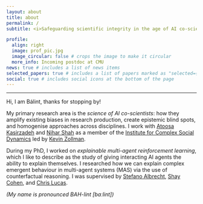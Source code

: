 ```yaml
---
layout: about
title: about
permalink: /
subtitle: <i>Safeguarding scientific integrity in the age of AI co-scientists</i>

profile:
  align: right
  image: prof_pic.jpg
  image_circular: false # crops the image to make it circular
  more_info: Incoming postdoc at CMU
news: true # includes a list of news items
selected_papers: true # includes a list of papers marked as "selected={true}"
social: true # includes social icons at the bottom of the page
---
```


***



Hi, I am Bálint, thanks for stopping by!<br />

My primary research area is the _science of AI co-scientists_: how they amplify existing biases in research production, create epistemic blind spots, and homogenise approaches across disciplines.
I work with [Atoosa Kasirzadeh](https://kasirzadeh.org/) and [Nihar Shah](https://www.cs.cmu.edu/~nihars/) as a member of the [Institute for Complex Social Dynamics](https://www.cmu.edu/dietrich/social-dynamics/) led by [Kevin Zollman](https://www.kevinzollman.com/).

During my PhD, I worked on _explainable multi-agent reinforcement learning_, which I like to describe as the study of giving interacting AI agents the ability to explain themselves.
I researched how we can explain complex emergent behaviour in multi-agent systems (MAS) via the use of counterfactual reasoning.
I was supervised by [Stefano Albrecht](https://agents-lab.org/stefano-albrecht/), [Shay Cohen](https://homepages.inf.ed.ac.uk/scohen/), and [Chris Lucas](https://homepages.inf.ed.ac.uk/clucas2/).

<i>(My name is pronounced BAH-lint [baːlint])</i>

<!-- <img src="assets/img/background.jpg" alt="View of a corrie in the Scottish Highlands" width="100%" />
_View of a corrie from Beinn Bhan near Applecross, Scotland shot by me._ -->


<br />
